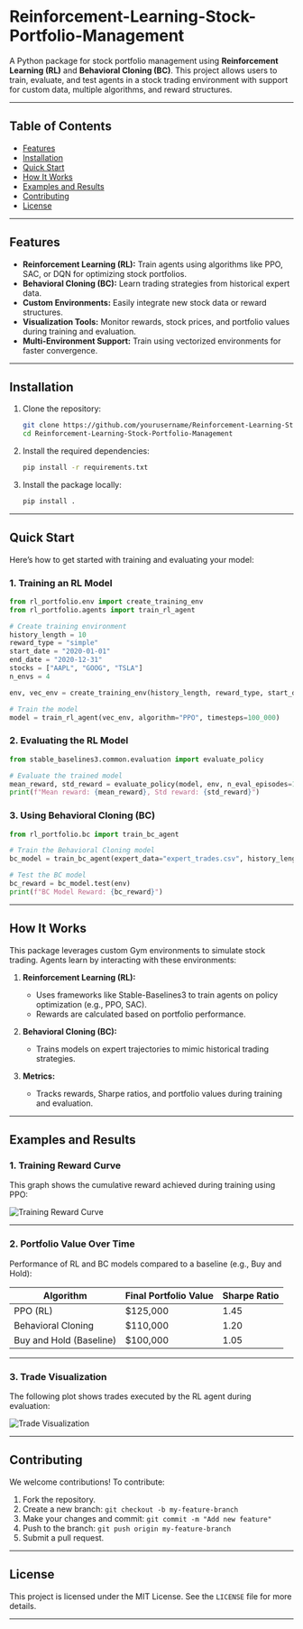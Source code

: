 
# Reinforcement-Learning-Stock-Portfolio-Management

A Python package for stock portfolio management using **Reinforcement Learning (RL)** and **Behavioral Cloning (BC)**. This project allows users to train, evaluate, and test agents in a stock trading environment with support for custom data, multiple algorithms, and reward structures.

---

## Table of Contents

- [Features](#features)
- [Installation](#installation)
- [Quick Start](#quick-start)
- [How It Works](#how-it-works)
- [Examples and Results](#examples-and-results)
- [Contributing](#contributing)
- [License](#license)

---

## Features

- **Reinforcement Learning (RL):** Train agents using algorithms like PPO, SAC, or DQN for optimizing stock portfolios.
- **Behavioral Cloning (BC):** Learn trading strategies from historical expert data.
- **Custom Environments:** Easily integrate new stock data or reward structures.
- **Visualization Tools:** Monitor rewards, stock prices, and portfolio values during training and evaluation.
- **Multi-Environment Support:** Train using vectorized environments for faster convergence.

---

## Installation

1. Clone the repository:
   ```bash
   git clone https://github.com/yourusername/Reinforcement-Learning-Stock-Portfolio-Management.git
   cd Reinforcement-Learning-Stock-Portfolio-Management
   ```

2. Install the required dependencies:
   ```bash
   pip install -r requirements.txt
   ```

3. Install the package locally:
   ```bash
   pip install .
   ```

---

## Quick Start

Here’s how to get started with training and evaluating your model:

### 1. **Training an RL Model**
```python
from rl_portfolio.env import create_training_env
from rl_portfolio.agents import train_rl_agent

# Create training environment
history_length = 10
reward_type = "simple"
start_date = "2020-01-01"
end_date = "2020-12-31"
stocks = ["AAPL", "GOOG", "TSLA"]
n_envs = 4

env, vec_env = create_training_env(history_length, reward_type, start_date, end_date, stocks, n_envs)

# Train the model
model = train_rl_agent(vec_env, algorithm="PPO", timesteps=100_000)
```

### 2. **Evaluating the RL Model**
```python
from stable_baselines3.common.evaluation import evaluate_policy

# Evaluate the trained model
mean_reward, std_reward = evaluate_policy(model, env, n_eval_episodes=10)
print(f"Mean reward: {mean_reward}, Std reward: {std_reward}")
```

### 3. **Using Behavioral Cloning (BC)**
```python
from rl_portfolio.bc import train_bc_agent

# Train the Behavioral Cloning model
bc_model = train_bc_agent(expert_data="expert_trades.csv", history_length=10)

# Test the BC model
bc_reward = bc_model.test(env)
print(f"BC Model Reward: {bc_reward}")
```

---

## How It Works

This package leverages custom Gym environments to simulate stock trading. Agents learn by interacting with these environments:

1. **Reinforcement Learning (RL):**
   - Uses frameworks like Stable-Baselines3 to train agents on policy optimization (e.g., PPO, SAC).
   - Rewards are calculated based on portfolio performance.

2. **Behavioral Cloning (BC):**
   - Trains models on expert trajectories to mimic historical trading strategies.

3. **Metrics:**
   - Tracks rewards, Sharpe ratios, and portfolio values during training and evaluation.

---

## Examples and Results

### 1. **Training Reward Curve**
This graph shows the cumulative reward achieved during training using PPO:

![Training Reward Curve](https://github.com/yourusername/Reinforcement-Learning-Stock-Portfolio-Management/images/reward_curve.png)

---

### 2. **Portfolio Value Over Time**
Performance of RL and BC models compared to a baseline (e.g., Buy and Hold):

| **Algorithm**       | **Final Portfolio Value** | **Sharpe Ratio** |
|----------------------|---------------------------|------------------|
| PPO (RL)            | $125,000                  | 1.45             |
| Behavioral Cloning   | $110,000                  | 1.20             |
| Buy and Hold (Baseline) | $100,000               | 1.05             |

---

### 3. **Trade Visualization**
The following plot shows trades executed by the RL agent during evaluation:

![Trade Visualization](https://github.com/yourusername/Reinforcement-Learning-Stock-Portfolio-Management/images/trades.png)

---

## Contributing

We welcome contributions! To contribute:

1. Fork the repository.
2. Create a new branch: `git checkout -b my-feature-branch`
3. Make your changes and commit: `git commit -m "Add new feature"`
4. Push to the branch: `git push origin my-feature-branch`
5. Submit a pull request.

---

## License

This project is licensed under the MIT License. See the `LICENSE` file for more details.

---
